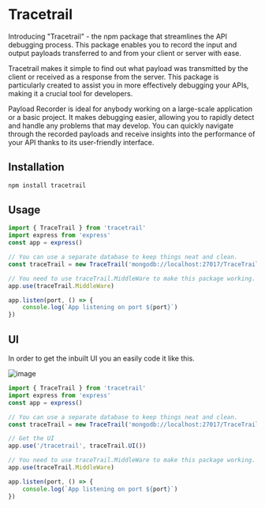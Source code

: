 # Tracetrail

Introducing "Tracetrail" -  the npm package that streamlines the API debugging process. This package enables you to record the input and output payloads transferred to and from your client or server with ease.

Tracetrail makes it simple to find out what payload was transmitted by the client or received as a response from the server. This package is particularly created to assist you in more effectively debugging your APIs, making it a crucial tool for developers.

Payload Recorder is ideal for anybody working on a large-scale application or a basic project. It makes debugging easier, allowing you to rapidly detect and handle any problems that may develop. You can quickly navigate through the recorded payloads and receive insights into the performance of your API thanks to its user-friendly interface.


## Installation

``` bash
npm install tracetrail
```

## Usage

```javascript
import { TraceTrail } from 'tracetrail'
import express from 'express'
const app = express()

// You can use a separate database to keep things neat and clean.
const traceTrail = new TraceTrail('mongodb://localhost:27017/TraceTrail')

// You need to use traceTrail.MiddleWare to make this package working.
app.use(traceTrail.MiddleWare)

app.listen(port, () => {
    console.log(`App listening on port ${port}`)
})
```

## UI

In order to get the inbuilt UI you an easily code it like this.

![image](https://github.com/okayshankha/tracetrail/assets/30183032/f8e6164b-7026-4f34-9e27-503d36ceaeef)

``` javascript
import { TraceTrail } from 'tracetrail'
import express from 'express'
const app = express()

// You can use a separate database to keep things neat and clean.
const traceTrail = new TraceTrail('mongodb://localhost:27017/TraceTrail')

// Get the UI
app.use('/tracetrail', traceTrail.UI())

// You need to use traceTrail.MiddleWare to make this package working.
app.use(traceTrail.MiddleWare)

app.listen(port, () => {
    console.log(`App listening on port ${port}`)
})
```




